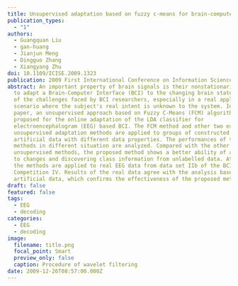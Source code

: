 ```yaml
---
title: Unsupervised adaptation based on fuzzy c-means for brain-computer interface
publication_types:
  - "1"
authors:
  - Guangquan Liu
  - gan-huang
  - Jianjun Meng
  - Dingguo Zhang
  - Xiangyang Zhu
doi: 10.1109/ICISE.2009.1323
publication: 2009 First International Conference on Information Science and Engineering
abstract: An important property of brain signals is their nonstationarity. How
  to adapt a Brain-Computer Interface (BCI) to the changing brain states is one
  of the challenges faced by BCI researchers, especially in a real application
  scenario where the subject's real intent is unknown to the system. In this
  paper, an unsupervised approach based on Fuzzy C-Means (FCM) algorithm is
  proposed for the online adaptation of the LDA classifier for
  electroencephalogram (EEG) based BCI. The FCM method and other two existing
  unsupervised adaptation methods are applied to groups of constructed
  artificial data with different data properties. The performances of these
  methods in different situation are analyzed. Compared with the other two
  unsupervised methods, the proposed method shows a better ability of adapting
  to changes and discovering class information from unlabelled data. At last,
  the methods are applied to real EEG data from data set IIb of the BCI
  Competition IV. Results of the real data agree with the analysis based on the
  artificial data, which confirms the effectiveness of the proposed method.
draft: false
featured: false
tags:
  - EEG
  - decoding
categories:
  - EEG
  - decoding
image:
  filename: title.png
  focal_point: Smart
  preview_only: false
  caption: Procedure of wavelet filtering
date: 2009-12-26T08:57:00.000Z
---
```

